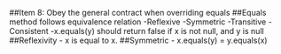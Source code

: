 ##Item 8: Obey the general contract when overriding equals
##Equals method follows equivalence relation
-Reflexive
-Symmetric
-Transitive
-Consistent
-x.equals(y) should return false if x is not null, and y is null
##Reflexivity - x is equal to x.
##Symmetric - x.equals(y) = y.equals(x)
##